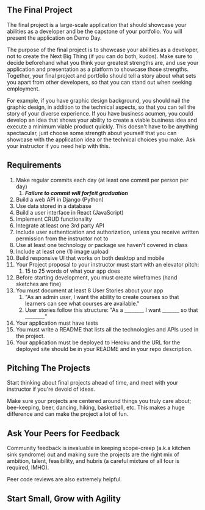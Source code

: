 ## The Final Project 

The final project is a large-scale application that should showcase your abilities as a developer and be the capstone of your portfolio. You will present the application on Demo Day.

The purpose of the final project is to showcase your abilities as a developer, not to create the Next Big Thing (if you can do both, kudos). Make sure to decide beforehand what you think your greatest strengths are, and use your application and presentation as a platform to showcase those strengths. Together, your final project and portfolio should tell a story about what sets you apart from other developers, so that you can stand out when seeking employment.

For example, if you have graphic design background, you should nail the graphic design, in addition to the technical aspects, so that you can tell the story of your diverse experience. If you have business acumen, you could develop an idea that shows your ability to create a viable business idea and execute a minimum viable product quickly. This doesn't have to be anything spectacular, just choose some strength about yourself that you can showcase with the application idea or the technical choices you make. Ask your instructor if you need help with this.

## Requirements

1. Make regular commits each day (at least one commit per person per day)  
    1. **_Failure to commit will forfeit graduation_**
2. Build a web API in Django (Python)
3. Use data stored in a database
4. Build a user interface in React (JavaScript)
5. Implement CRUD functionality
6. Integrate at least one 3rd party API
7. Include user authentication and authorization, unless you receive written permission from the instructor not to
8. Use at least one technology or package we haven't covered in class
9. Include at least one (1) image upload
10. Build responsive UI that works on both desktop and mobile
11. Your Project proposal to your instructor must start with an elevator pitch:  
    1. 15 to 25 words of what your app does
12. Before starting development, you must create wireframes (hand sketches are fine)
13. You must document at least 8 User Stories about your app  
    1. "As an admin user, I want the ability to create courses so that learners can see what courses are available."
    2. User stories follow this structure: "As a ________ I want _______ so that ________"
14. Your application must have tests
15. You must write a README that lists all the technologies and APIs used in the project.
16. Your application must be deployed to Heroku and the URL for the deployed site should be in your README and in your repo description.

## Pitching The Projects

Start thinking about final projects ahead of time, and meet with your instructor if you're devoid of ideas.

Make sure your projects are centered around things you truly care about; bee-keeping, beer, dancing, hiking, basketball, etc. This makes a huge difference and can make the project a lot of fun.

## Ask Your Peers for Feedback

Community feedback is invaluable in keeping scope-creep (a.k.a kitchen sink syndrome) out and making sure the projects are the right mix of ambition, talent, feasibility, and hubris (a careful mixture of all four is required, IMHO). 

Peer code reviews are also extremely helpful.

## Start Small, Grow with Agility

